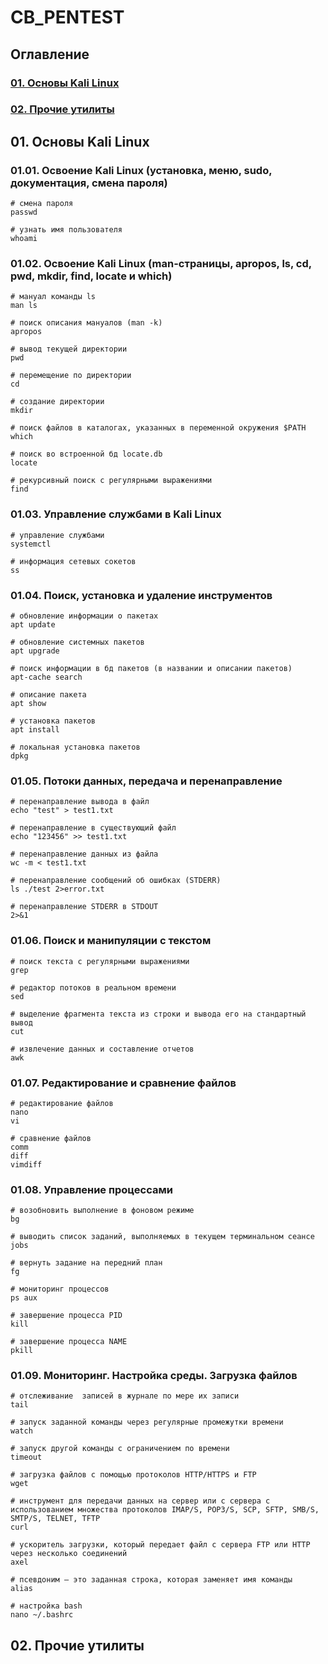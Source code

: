 # **CB_PENTEST**

## Оглавление
### [01. Основы Kali Linux](#01-основы-kali-linux)
### [02. Прочие утилиты](#02-прочие-утилиты)


## **01. Основы Kali Linux**

### **01.01. Освоение Kali Linux (установка, меню, sudo, документация, смена пароля)**

```
# смена пароля
passwd

# узнать имя пользователя
whoami
```

### **01.02. Освоение Kali Linux (man-страницы, apropos, ls, cd, pwd, mkdir, find, locate и which)**

```
# мануал команды ls
man ls

# поиск описания мануалов (man -k)
apropos

# вывод текущей директории
pwd

# перемещение по директории
cd

# создание директории
mkdir

# поиск файлов в каталогах, указанных в переменной окружения $PATH
which

# поиск во встроенной бд locate.db
locate

# рекурсивный поиск с регулярными выражениями
find
```

### **01.03. Управление службами в Kali Linux**

```
# управление службами
systemctl

# информация сетевых сокетов
ss
```

### **01.04. Поиск, установка и удаление инструментов**

```
# обновление информации о пакетах
apt update

# обновление системных пакетов
apt upgrade

# поиск информации в бд пакетов (в названии и описании пакетов)
apt-cache search

# описание пакета
apt show

# установка пакетов
apt install

# локальная установка пакетов
dpkg
```

### **01.05. Потоки данных, передача и перенаправление**

```
# перенаправление вывода в файл
echo "test" > test1.txt

# перенаправление в существующий файл
echo "123456" >> test1.txt

# перенаправление данных из файла
wc -m < test1.txt

# перенаправление сообщений об ошибках (STDERR)
ls ./test 2>error.txt

# перенаправление STDERR в STDOUT
2>&1
```

### **01.06. Поиск и манипуляции с текстом**

```
# поиск текста с регулярными выражениями
grep

# редактор потоков в реальном времени
sed

# выделение фрагмента текста из строки и вывода его на стандартный вывод
cut

# извлечение данных и составление отчетов
awk
```

### **01.07. Редактирование и сравнение файлов**

```
# редактирование файлов
nano
vi

# сравнение файлов
comm
diff
vimdiff
```

### **01.08. Управление процессами**

```
# возобновить выполнение в фоновом режиме
bg

# выводить список заданий, выполняемых в текущем терминальном сеансе
jobs

# вернуть задание на передний план
fg

# мониторинг процессов
ps aux

# завершение процесса PID
kill

# завершение процесса NAME
pkill
```

### **01.09. Мониторинг. Настройка среды. Загрузка файлов**

```
# отслеживание  записей в журнале по мере их записи
tail

# запуск заданной команды через регулярные промежутки времени
watch

# запуск другой команды с ограничением по времени
timeout

# загрузка файлов с помощью протоколов HTTP/HTTPS и FTP
wget

# инструмент для передачи данных на сервер или с сервера с использованием множества протоколов IMAP/S, POP3/S, SCP, SFTP, SMB/S, SMTP/S, TELNET, TFTP
curl

# ускоритель загрузки, который передает файл с сервера FTP или HTTP через несколько соединений
axel

# псевдоним — это заданная строка, которая заменяет имя команды
alias

# настройка bash
nano ~/.bashrc
```

## **02. Прочие утилиты**
